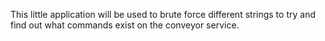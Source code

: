 ﻿This little application will be used to brute force different strings to try and find out what commands exist on the conveyor service.